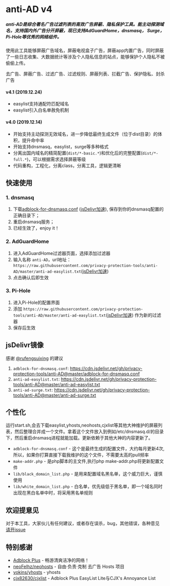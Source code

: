 # anti-AD v4

##### anti-AD是综合著名广告过滤列表的高效广告屏蔽、隐私保护工具。能主动探测域名，支持国内外广告分开屏蔽，现已支持AdGuardHome，dnsmasq， Surge，Pi-Hole等优秀的网络组件。

使用此工具能够屏蔽广告域名，屏蔽电视盒子广告，屏蔽app内置广告，同时屏蔽了一些日志收集、大数据统计等涉及个人隐私信息的站点，能够保护个人隐私不被偷偷上传。

去广告、屏蔽广告、过滤广告、过滤规则、屏蔽列表、拦截广告、保护隐私、封杀广告

#### v4.1 (2019.12.24)

- easylist支持通配符匹配域名
- easylist引入白名单赦免机制

#### v4.0 (2019.12.14)

- 开始支持主动探测无效域名，进一步降低最终生成文件（位于dist目录）的体积，提升命中率
- 开始支持dnsmasq，easylist，surge等多种格式
- 分离出国内域名的精简配置(`dist/*-basic.*`)和优化后的完整配置(`dist/*-full.*`)，可以根据需求选择屏蔽等级
- 代码重构，工程化，分离class，分离工具，逻辑更清晰

## 快速使用

### 1. dnsmasq
1. 下载[adblock-for-dnsmasq.conf](https://raw.githubusercontent.com/privacy-protection-tools/anti-AD/master/adblock-for-dnsmasq.conf) ([jsDelivr加速](https://cdn.jsdelivr.net/gh/privacy-protection-tools/anti-AD/adblock-for-dnsmasq.conf)), 保存到你的dnsmasq配置的正确目录下；
2. 重启dnsmasq服务；
3. 已经生效了，enjoy it！

### 2. AdGuardHome
1. 进入AdGuardHome过滤器页面，选择添加过滤器
2. 输入名称 `anti-AD`，url地址：`https://raw.githubusercontent.com/privacy-protection-tools/anti-AD/master/anti-ad-easylist.txt`([jsDelivr加速](https://cdn.jsdelivr.net/gh/privacy-protection-tools/anti-AD/anti-ad-easylist.txt))
3. 点击确认后即生效

### 3. Pi-Hole
1. 进入Pi-Hole的配置界面
2. 添加 `https://raw.githubusercontent.com/privacy-protection-tools/anti-AD/master/anti-ad-easylist.txt`([jsDelivr加速](https://cdn.jsdelivr.net/gh/privacy-protection-tools/anti-AD/anti-ad-easylist.txt)) 作为新的过滤器
3. 保存后生效

## jsDelivr镜像

感谢 [@rufengsuixing](https://github.com/rufengsuixing) 的建议
1. `adblock-for-dnsmasq.conf`: https://cdn.jsdelivr.net/gh/privacy-protection-tools/anti-AD@master/adblock-for-dnsmasq.conf
2. `anti-ad-easylist.txt`: https://cdn.jsdelivr.net/gh/privacy-protection-tools/anti-AD@master/anti-ad-easylist.txt
3. `anti-ad-surge.txt`: https://cdn.jsdelivr.net/gh/privacy-protection-tools/anti-AD@master/anti-ad-surge.txt


## 个性化


运行start.sh,会去下载easylist,yhosts,neohosts,cjxlist等其他大神维护的屏蔽列表，然后整理合并成一个文件。拿着这个文件放入到例如/etc/dnsmasq.d/的目录下，然后重启dnsmasq进程就能加载。更新依赖于其他大神的内容更新了。

* `adblock-for-dnsmasq.conf` - 这个是最终生成的配置文件，大约每月更新4次,所以，如果你打算直接下载我维护的这个文件，不需要太高的pull频率
* `make-addr.php` - 是php脚本的主文件,执行php make-addr.php将更新配置文件
* `lib/black_domain_list.php` - 是用来配置域名黑名单，这个威力巨大，谨慎使用
* `lib/white_domain_list.php` - 白名单，优先级低于黑名单，即一个域名同时出现在黑白名单中时，将采用黑名单规则

## 欢迎提意见

对于本工具，大家伙儿有任何建议，或者存在误杀，bug，其他错误，各种意见  [请开issue](https://github.com/gentlyxu/anti-AD/issues/new)


## 特别感谢

- [Adblock Plus](https://adblockplus.org/) - 畅游清爽洁净的网络！
- [neoFelhz/neohosts](https://github.com/neoFelhz/neohosts) - 自由·负责·克制 去广告 Hosts 项目
- [vokins/yhosts](https://github.com/vokins/yhosts) - yhosts
- [cjx82630/cjxlist](https://github.com/cjx82630/cjxlist) - Adblock Plus EasyList Lite与CJX's Annoyance List
